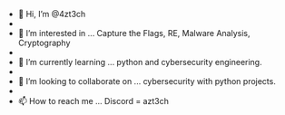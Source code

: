 - 👋 Hi, I’m @4zt3ch
- 
- 👀 I’m interested in ... Capture the Flags, RE, Malware Analysis, Cryptography
- 
- 🌱 I’m currently learning ... python and cybersecurity engineering.
- 
- 💞️ I’m looking to collaborate on ... cybersecurity with python projects.
- 
- 📫 How to reach me ... Discord = azt3ch


